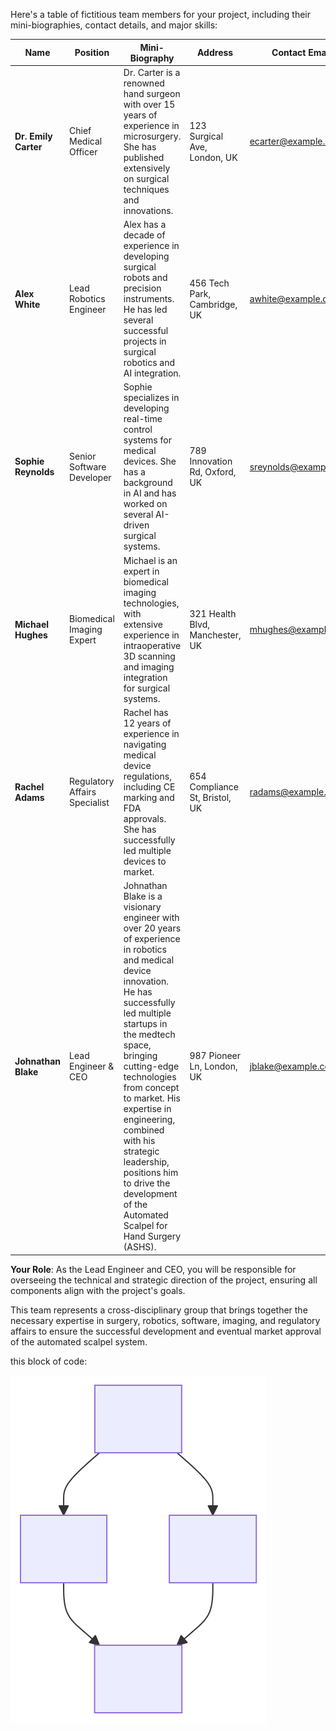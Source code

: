 Here's a table of fictitious team members for your project, including their mini-biographies, contact details, and major skills:

| **Name**           | **Position**             | **Mini-Biography**                                                                                                                                                    | **Address**                   | **Contact Email**            | **Phone Number**  | **Major Skills**                                      |
|--------------------|--------------------------|-----------------------------------------------------------------------------------------------------------------------------------------------------------------------|-------------------------------|------------------------------|-------------------|-------------------------------------------------------|
| **Dr. Emily Carter** | Chief Medical Officer     | Dr. Carter is a renowned hand surgeon with over 15 years of experience in microsurgery. She has published extensively on surgical techniques and innovations.           | 123 Surgical Ave, London, UK  | ecarter@example.com           | +44 20 7123 4567  | Hand Surgery, Clinical Trials, Medical Innovation      |
| **Alex White**     | Lead Robotics Engineer    | Alex has a decade of experience in developing surgical robots and precision instruments. He has led several successful projects in surgical robotics and AI integration.| 456 Tech Park, Cambridge, UK  | awhite@example.com            | +44 1223 789012   | Robotics Engineering, AI Integration, System Design    |
| **Sophie Reynolds** | Senior Software Developer | Sophie specializes in developing real-time control systems for medical devices. She has a background in AI and has worked on several AI-driven surgical systems.        | 789 Innovation Rd, Oxford, UK | sreynolds@example.com         | +44 1865 234567   | Software Development, AI Algorithms, Real-time Systems |
| **Michael Hughes** | Biomedical Imaging Expert | Michael is an expert in biomedical imaging technologies, with extensive experience in intraoperative 3D scanning and imaging integration for surgical systems.         | 321 Health Blvd, Manchester, UK| mhughes@example.com           | +44 161 3456789   | Biomedical Imaging, 3D Scanning, Image Processing      |
| **Rachel Adams**   | Regulatory Affairs Specialist | Rachel has 12 years of experience in navigating medical device regulations, including CE marking and FDA approvals. She has successfully led multiple devices to market.| 654 Compliance St, Bristol, UK | radams@example.com            | +44 117 8901234   | Regulatory Compliance, Medical Device Approval, Risk Management |
| **Johnathan Blake** | Lead Engineer & CEO       | Johnathan Blake is a visionary engineer with over 20 years of experience in robotics and medical device innovation. He has successfully led multiple startups in the medtech space, bringing cutting-edge technologies from concept to market. His expertise in engineering, combined with his strategic leadership, positions him to drive the development of the Automated Scalpel for Hand Surgery (ASHS). | 987 Pioneer Ln, London, UK      | jblake@example.com            | +44 20 7654 3210  | Robotics Engineering, Medical Devices, Strategic Leadership |

**Your Role**: As the Lead Engineer and CEO, you will be responsible for overseeing the technical and strategic direction of the project, ensuring all components align with the project's goals.

This team represents a cross-disciplinary group that brings together the necessary expertise in surgery, robotics, software, imaging, and regulatory affairs to ensure the successful development and eventual market approval of the automated scalpel system.

this block of code:

![diagram](./out_initialteam-1.svg)